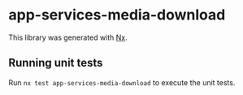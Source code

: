 # app-services-media-download

This library was generated with [Nx](https://nx.dev).

## Running unit tests

Run `nx test app-services-media-download` to execute the unit tests.

